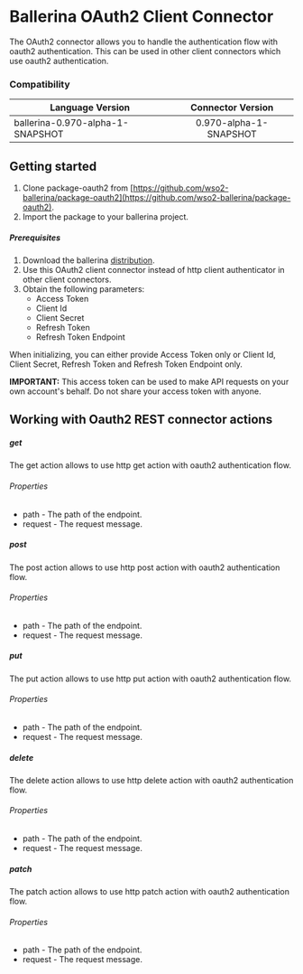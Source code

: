 # Ballerina OAuth2 Client Connector

The OAuth2 connector allows you to handle the authentication flow with oauth2 authentication.
This can be used in other client connectors which use oauth2 authentication.

### Compatibility

| Language Version | Connector Version |
|-------|:------------:|
| ballerina-0.970-alpha-1-SNAPSHOT | 0.970-alpha-1-SNAPSHOT |

## Getting started
1. Clone package-oauth2 from [https://github.com/wso2-ballerina/package-oauth2](https://github.com/wso2-ballerina/package-oauth2).
2. Import the package to your ballerina project.

##### Prerequisites

1. Download the ballerina [distribution](https://ballerinalang.org/downloads/).
2. Use this OAuth2 client connector instead of http client authenticator in other client connectors.
3. Obtain the following parameters:
    * Access Token
    * Client Id
    * Client Secret
    * Refresh Token
    * Refresh Token Endpoint

When initializing, you can either provide Access Token only or Client Id, Client Secret, Refresh Token and Refresh Token Endpoint only.

**IMPORTANT:** This access token can be used to make API requests on your own account's behalf. Do not share your access token with anyone.

## Working with Oauth2 REST connector actions

##### get
The get action allows to use http get action with oauth2 authentication flow.

###### Properties
  * path -  The path of the endpoint.
  * request -  The request message.

##### post
The post action allows to use http post action with oauth2 authentication flow.

###### Properties
  * path -  The path of the endpoint.
  * request -  The request message.

##### put
The put action allows to use http put action with oauth2 authentication flow.

###### Properties
  * path -  The path of the endpoint.
  * request -  The request message.

##### delete
The delete action allows to use http delete action with oauth2 authentication flow.

###### Properties
  * path -  The path of the endpoint.
  * request -  The request message.

##### patch
The patch action allows to use http patch action with oauth2 authentication flow.

###### Properties
* path -  The path of the endpoint.
* request -  The request message.


